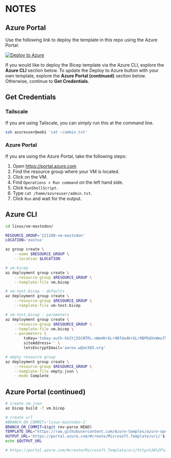 # NOTES

## Azure Portal

Use the following link to deploy the template in this repo using the Azure Portal:

[![Deploy to Azure](https://aka.ms/deploytoazurebutton)](https://portal.azure.com/#create/Microsoft.Template/uri/https%3A%2F%2Fraw.githubusercontent.com%2FAzure-Samples%2Fazure-opensource-labs%2Flinux-mastodon-1%2Flinux%2Fvm-mastodon%2Fvm.json)

If you would like to deploy the Bicep template via the Azure CLI, explore the **Azure CLI** section below. To update the Deploy to Azure button with your own template, explore the **Azure Portal (continued)** section below. Otherwise, continue to **Get Credentials**.

## Get Credentials

### Tailscale

If you are using Tailscale, you can simply run this at the command line.

```bash
ssh azureuser@web1 'cat ~/admin.txt'
```

### Azure Portal

If you are using the Azure Portal, take the following steps:

1. Open <https://portal.azure.com>
2. Find the resource group where your VM is located.
3. Click on the VM.
4. Find `Operations > Run command` on the left hand side.
5. Click `RunShellScript`.
6. Type `cat /home/azureuser/admin.txt`.
7. Click `Run` and wait for the output.

## Azure CLI

```bash
cd linux/vm-mastodon/

RESOURCE_GROUP='221100-vm-mastodon'
LOCATION='eastus'

az group create \
    --name $RESOURCE_GROUP \
    --location $LOCATION

# vm.bicep
az deployment group create \
    --resource-group $RESOURCE_GROUP \
    --template-file vm.bicep

# vm-test.bicep - defaults
az deployment group create \
    --resource-group $RESOURCE_GROUP \
    --template-file vm-test.bicep

# vm-test.bicep - parameters
az deployment group create \
    --resource-group $RESOURCE_GROUP \
    --template-file vm.bicep \
    --parameters \
        tsKey='tskey-auth-kkZtj55CNTRL-nWm4KrGLr9Bfda4KrGLr9BPDdXxWmu75K' \
        siteAddress='' \
        letsEncryptEmail='aaron.w@on365.org'

# empty resource group
az deployment group create \
    --resource-group $RESOURCE_GROUP \
    --template-file empty.json \
    --mode Complete
```

## Azure Portal (continued)

```bash
# create vm.json
az bicep build -f vm.bicep

# create url
#BRANCH_OR_COMMIT='linux-mastodon-1'
BRANCH_OR_COMMIT=$(git rev-parse HEAD)
TEMPLATE_URL="https://raw.githubusercontent.com/Azure-Samples/azure-opensource-labs/${BRANCH_OR_COMMIT}/linux/vm-mastodon/vm.json"
OUTPUT_URL='https://portal.azure.com/#create/Microsoft.Template/uri/'$(printf "$TEMPLATE_URL" | jq -s -R -r @uri )
echo $OUTPUT_URL

# https://portal.azure.com/#create/Microsoft.Template/uri/https%3A%2F%2Fraw.githubusercontent.com%2FAzure-Samples%2Fazure-opensource-labs%2Flinux-mastodon-1%2Flinux%2Fvm-mastodon%2Fvm.json
```
